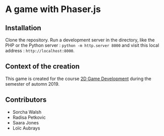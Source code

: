 # A game with Phaser.js

## Installation

Clone the repository. Run a development server in the directory, like the PHP or the Python server :
`python -m http.server 8000` and visit this local address : `http://localhost:8000`.

## Context of the creation

This game is created for the course [2D Game Development](https://applicationspub.unil.ch/interpub/noauth/php/Ud/ficheCours.php?v_enstyid=73011&v_langue=fr) during the semester of automn 2019.

## Contributors
- Sorcha Walsh
- Radisa Petkovic
- Saara Jones
- Loïc Aubrays

